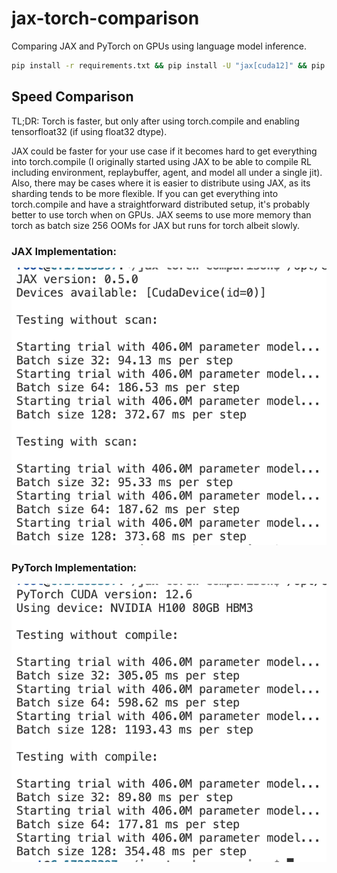 # jax-torch-comparison

Comparing JAX and PyTorch on GPUs using language model inference.

```bash
pip install -r requirements.txt && pip install -U "jax[cuda12]" && pip install --pre torch==2.7.0.dev20250110+cu126 --index-url https://download.pytorch.org/whl/nightly/cu126 --upgrade
```

## Speed Comparison

TL;DR: Torch is faster, but only after using torch.compile and enabling tensorfloat32 (if using float32 dtype).

JAX could be faster for your use case if it becomes hard to get everything into torch.compile (I originally started using JAX to be able
to compile RL including environment, replaybuffer, agent, and model all under a single jit). Also, there may be cases where it is
easier to distribute using JAX, as its sharding tends to be more flexible. If you can get everything into torch.compile and have a
straightforward distributed setup, it's probably better to use torch when on GPUs. JAX seems to use more memory than torch as batch size 
256 OOMs for JAX but runs for torch albeit slowly.

### JAX Implementation:
![JAX Speed](stuff/jax_speed.png)

### PyTorch Implementation:
![PyTorch Speed](stuff/torch_speed.png)
